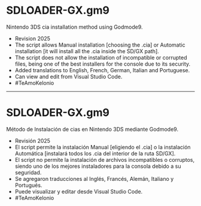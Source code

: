 # SDLOADER-GX.gm9 
Nintendo 3DS cia installation method using Godmode9. 
- Revision 2025
- The script allows Manual installation [choosing the .cia] or Automatic installation [it will install all the .cia inside the SD/GX path].
- The script does not allow the installation of incompatible or corrupted files, being one of the best installers for the console due to its security.
- Added translations to English, French, German, Italian and Portuguese.
- Can view and edit from Visual Studio Code.
- #TeAmoKelonio
  
_________

# SDLOADER-GX.gm9 
Método de Instalación de cias en Nintendo 3DS mediante Godmode9. 
- Revisión 2025
- El script permite la instalación Manual [eligiendo el .cia] o la instalación Automática [instalará todos los .cia del interior de la ruta SD/GX].
- El script no permite la instalación de archivos incompatibles o corruptos, siendo uno de los mejores instaladores para la consola debido a su seguridad. 
- Se agregaron traducciones al Inglés, Francés, Alemán, Italiano y Portugués.  
- Puede visualizar y editar desde Visual Studio Code.
- #TeAmoKelonio
